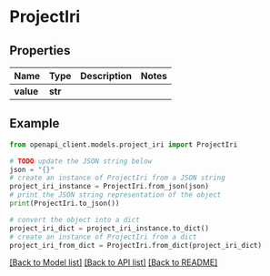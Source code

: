 # ProjectIri


## Properties

Name | Type | Description | Notes
------------ | ------------- | ------------- | -------------
**value** | **str** |  | 

## Example

```python
from openapi_client.models.project_iri import ProjectIri

# TODO update the JSON string below
json = "{}"
# create an instance of ProjectIri from a JSON string
project_iri_instance = ProjectIri.from_json(json)
# print the JSON string representation of the object
print(ProjectIri.to_json())

# convert the object into a dict
project_iri_dict = project_iri_instance.to_dict()
# create an instance of ProjectIri from a dict
project_iri_from_dict = ProjectIri.from_dict(project_iri_dict)
```
[[Back to Model list]](../README.md#documentation-for-models) [[Back to API list]](../README.md#documentation-for-api-endpoints) [[Back to README]](../README.md)


